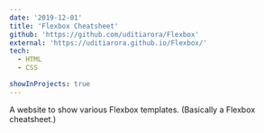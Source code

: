 ```yaml
---
date: '2019-12-01'
title: 'Flexbox Cheatsheet'
github: 'https://github.com/uditiarora/Flexbox'
external: 'https://uditiarora.github.io/Flexbox/'
tech:
  - HTML
  - CSS

showInProjects: true
---
```


A website to show various Flexbox templates. (Basically a Flexbox cheatsheet.)

